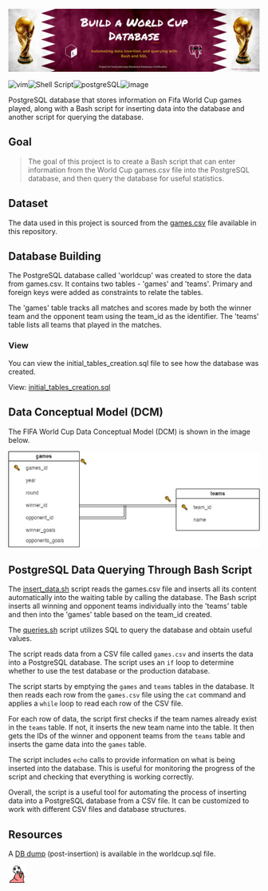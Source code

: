 ![Qatar_2022_banner](https://github.com/z-bj/fifa_world_cup_DB/blob/master/assets_fwc_db/fifa_world_cup_db.png)

![vim](https://img.shields.io/badge/Vim-019733.svg?style=for-the-badge&logo=Vim&logoColor=white)![Shell Script](https://img.shields.io/badge/shell_script-%23121011.svg?style=for-the-badge&logo=gnu-bash&logoColor=white)![postgreSQL](https://camo.githubusercontent.com/281c069a2703e948b536500b9fd808cb4fb2496b3b66741db4013a2c89e91986/68747470733a2f2f696d672e736869656c64732e696f2f62616467652f506f737467726553514c2d3331363139323f7374796c653d666f722d7468652d6261646765266c6f676f3d706f737467726573716c266c6f676f436f6c6f723d7768697465)![image](https://img.shields.io/badge/FIFA-B7312F?style=for-the-badge&logo=fifa&logoColor=white)



PostgreSQL database that stores information on Fifa World Cup games played, along with a Bash script for inserting data into the database and another script for querying the database.

## Goal

 > The goal of this project is to create a Bash script that can enter information from the World Cup games.csv file into the PostgreSQL database, and then query the database for useful statistics.


## Dataset

The data used in this project is sourced from the [games.csv](https://github.com/z-bj/Fifa_World_Cup_DB/blob/master/games.csv) file available in this repository.

## Database Building

The PostgreSQL database called 'worldcup' was created to store the data from games.csv. It contains two tables - 'games' and 'teams'. Primary and foreign keys were added as constraints to relate the tables.

The 'games' table tracks all matches and scores made by both the winner team and the opponent team using the team_id as the identifier. The 'teams' table lists all teams that played in the matches.

### View

You can view the initial_tables_creation.sql file to see how the database was created.

View: [initial_tables_creation.sql](https://github.com/z-bj/Fifa_World_Cup_DB/blob/master/initial_state_of_DB.sql)

## Data Conceptual Model (DCM)

The FIFA World Cup Data Conceptual Model (DCM) is shown in the image below.

![worldcup diagram](https://github.com/z-bj/fifa_world_cup_DB/blob/master/assets_fwc_db/FIFA_WORLD_CUP_DCM_DB.jpg)

## PostgreSQL Data Querying Through Bash Script

The [insert_data.sh](https://github.com/z-bj/Fifa_World_Cup_DB/blob/master/insert_data.sh) script reads the games.csv file and inserts all its content automatically into the waiting table by calling the database. The Bash script inserts all winning and opponent teams individually into the 'teams' table and then into the 'games' table based on the team_id created.


The [queries.sh](https://github.com/z-bj/Fifa_World_Cup_DB/blob/master/queries.sh) script utilizes SQL to query the database and obtain useful values.

The script reads data from a CSV file called `games.csv` and inserts the data into a PostgreSQL database. The script uses an `if` loop to determine whether to use the test database or the production database.

The script starts by emptying the `games` and `teams` tables in the database. It then reads each row from the `games.csv` file using the `cat` command and applies a `while` loop to read each row of the CSV file.

For each row of data, the script first checks if the team names already exist in the `teams` table. If not, it inserts the new team name into the table. It then gets the IDs of the winner and opponent teams from the `teams` table and inserts the game data into the `games` table.

The script includes `echo` calls to provide information on what is being inserted into the database. This is useful for monitoring the progress of the script and checking that everything is working correctly.

Overall, the script is a useful tool for automating the process of inserting data into a PostgreSQL database from a CSV file. It can be customized to work with different CSV files and database structures.


## Resources

A [DB dump](https://github.com/z-bj/Fifa_World_Cup_DB/blob/master/worldcup.sql) (post-insertion) is available in the worldcup.sql file.


<img src="https://github.com/z-bj/fifa_world_cup_DB/blob/master/assets_fwc_db/headingparrot.gif" width="36"> 
